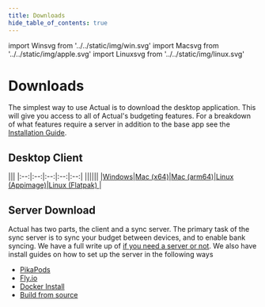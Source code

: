 ```yaml
---
title: Downloads
hide_table_of_contents: true
---
```


import Winsvg from '../../static/img/win.svg'
import Macsvg from '../../static/img/apple.svg'
import Linuxsvg from '../../static/img/linux.svg'

# Downloads

The simplest way to use Actual is to download the desktop application.  This will give you access to all of Actual's budgeting features.  For a breakdown of what features require a server in addition to the base app see the [Installation Guide](/docs/install).

## Desktop Client
|||
|:--:|:--:|:--:|:--:|:--:|
|<Winsvg width="100" height="100" fill="#6B46C1"/>|<Macsvg width="100" height="105" fill="#6B46C1"/>|<Macsvg width="100" height="105" fill="#6B46C1"/>|<Linuxsvg width="100" height="100" fill="#6B46C1" />|<Linuxsvg width="100" height="100" fill="#6B46C1"/>|
|[Windows](https://apps.microsoft.com/detail/9p2hmlhsdbrm?cid=actualbudget.org&mode=direct)|[Mac (x64)](https://github.com/actualbudget/actual/releases/latest/download/Actual-mac-x64.dmg)|[Mac (arm64)](https://github.com/actualbudget/actual/releases/latest/download/Actual-mac-arm64.dmg)|[Linux (Appimage)](https://github.com/actualbudget/actual/releases/latest/download/Actual-linux-x86_64.AppImage)|[Linux (Flatpak) ](https://github.com/actualbudget/actual/releases/latest/download/Actual-linux-x86_64.flatpak)|


## Server Download
Actual has two parts, the client and a sync server.  The primary task of the sync server is to sync your budget between devices, and to enable bank syncing.  We have a full write up of [if you need a server or not](/docs/install/). We also have install guides on how to set up the server in the following ways
* [PikaPods](/docs/install/pikapods)
* [Fly.io](/docs/install/fly)
* [Docker Install](/docs/install/docker)
* [Build from source](/docs/install/build-from-source)
